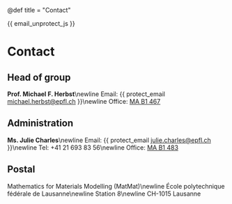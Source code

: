 @def title = "Contact"

{{ email_unprotect_js }}

# Contact

## Head of group
**Prof. Michael F. Herbst**\newline
Email: {{ protect_email michael.herbst@epfl.ch }}\newline
Office: [MA B1 467](https://plan.epfl.ch/?room==MA%20B1%20467)

## Administration
**Ms. Julie Charles**\newline
Email: {{ protect_email julie.charles@epfl.ch }}\newline
Tel: +41 21 693 83 56\newline
Office: [MA B1 483](http://plan.epfl.ch/?room==MA%20B1%20483)

## Postal
Mathematics for Materials Modelling (MatMat)\newline
École polytechnique fédérale de Lausanne\newline
Station 8\newline
CH-1015 Lausanne

